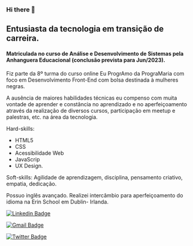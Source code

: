 ### Hi there 👋

## Entusiasta da tecnologia em transição de carreira.

#### Matriculada no curso de Análise e Desenvolvimento de Sistemas pela Anhanguera Educacional (conclusão prevista para Jun/2023). 


Fiz parte da 8º turma do curso online Eu ProgrAmo da PrograMaria com foco em Desenvolvimento Front-End com bolsa destinada à mulheres negras. 

A ausência de maiores habilidades técnicas eu compenso com muita vontade de aprender e constância no aprendizado e no aperfeiçoamento através da realização de diversos cursos, participação em meetup e palestras, etc. na área da tecnologia. 

 Hard-skills: 
- HTML5
- CSS
- Acessibilidade Web
- JavaScrip
- UX Design. 

Soft-skills: Agilidade de aprendizagem, disciplina, pensamento criativo, empatia, dedicação. 

Possuo inglês avançado. Realizei intercâmbio para aperfeiçoamento do idioma na Erin School em Dublin- Irlanda. 


[![Linkedin Badge](https://img.shields.io/badge/-Helen%20Carvalho-6633cc?style=flat-square&logo=Linkedin&logoColor=white&link=https://www.https://www.linkedin.com/in/helen-de-carva/)](https://www.https://www.linkedin.com/in/helen-de-carva/) 

[![Gmail Badge](https://img.shields.io/badge/-helendecarva@gmail.com-6633cc?style=flat-square&logo=Gmail&logoColor=white&link=mailto:helendecarva@gmail.com)](mailto:helendecarva@gmail.com)

[![Twitter Badge](https://img.shields.io/badge/-@ahelenca-00acee?style=flat-square&labelColor=00acee&logo=twitter&logoColor=white&link=https://twitter.com/ahelenca)](https://twitter.com/ahelenca) 


